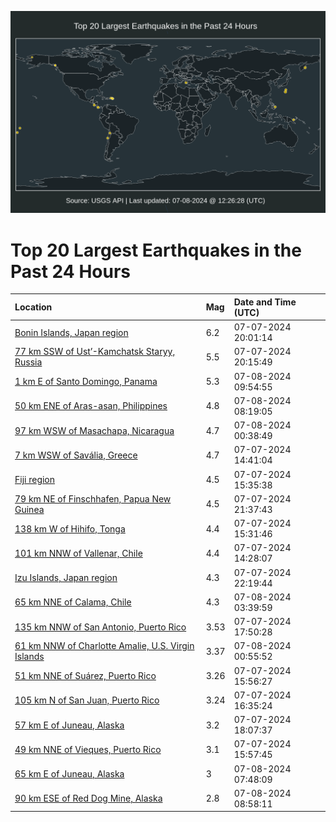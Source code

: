 ![Map](./map.png)

# Top 20 Largest Earthquakes in the Past 24 Hours

| Location | Mag | Date and Time (UTC) |
|:---|:---|:---|
| [Bonin Islands, Japan region](https://earthquake.usgs.gov/earthquakes/eventpage/us7000mxmu) | 6.2 | 07-07-2024 20:01:14 |
| [77 km SSW of Ust’-Kamchatsk Staryy, Russia](https://earthquake.usgs.gov/earthquakes/eventpage/us7000mxmx) | 5.5 | 07-07-2024 20:15:49 |
| [1 km E of Santo Domingo, Panama](https://earthquake.usgs.gov/earthquakes/eventpage/us7000mxr8) | 5.3 | 07-08-2024 09:54:55 |
| [50 km ENE of Aras-asan, Philippines](https://earthquake.usgs.gov/earthquakes/eventpage/us7000mxqy) | 4.8 | 07-08-2024 08:19:05 |
| [97 km WSW of Masachapa, Nicaragua](https://earthquake.usgs.gov/earthquakes/eventpage/us7000mxpi) | 4.7 | 07-08-2024 00:38:49 |
| [7 km WSW of Savália, Greece](https://earthquake.usgs.gov/earthquakes/eventpage/us7000mxlv) | 4.7 | 07-07-2024 14:41:04 |
| [Fiji region](https://earthquake.usgs.gov/earthquakes/eventpage/us7000mxm4) | 4.5 | 07-07-2024 15:35:38 |
| [79 km NE of Finschhafen, Papua New Guinea](https://earthquake.usgs.gov/earthquakes/eventpage/us7000mxnw) | 4.5 | 07-07-2024 21:37:43 |
| [138 km W of Hihifo, Tonga](https://earthquake.usgs.gov/earthquakes/eventpage/us7000mxm3) | 4.4 | 07-07-2024 15:31:46 |
| [101 km NNW of Vallenar, Chile](https://earthquake.usgs.gov/earthquakes/eventpage/us7000mxlt) | 4.4 | 07-07-2024 14:28:07 |
| [Izu Islands, Japan region](https://earthquake.usgs.gov/earthquakes/eventpage/us7000mxny) | 4.3 | 07-07-2024 22:19:44 |
| [65 km NNE of Calama, Chile](https://earthquake.usgs.gov/earthquakes/eventpage/us7000mxq4) | 4.3 | 07-08-2024 03:39:59 |
| [135 km NNW of San Antonio, Puerto Rico](https://earthquake.usgs.gov/earthquakes/eventpage/pr2024189000) | 3.53 | 07-07-2024 17:50:28 |
| [61 km NNW of Charlotte Amalie, U.S. Virgin Islands](https://earthquake.usgs.gov/earthquakes/eventpage/pr71454808) | 3.37 | 07-08-2024 00:55:52 |
| [51 km NNE of Suárez, Puerto Rico](https://earthquake.usgs.gov/earthquakes/eventpage/pr71454768) | 3.26 | 07-07-2024 15:56:27 |
| [105 km N of San Juan, Puerto Rico](https://earthquake.usgs.gov/earthquakes/eventpage/pr71454778) | 3.24 | 07-07-2024 16:35:24 |
| [57 km E of Juneau, Alaska](https://earthquake.usgs.gov/earthquakes/eventpage/ak0248ovbz54) | 3.2 | 07-07-2024 18:07:37 |
| [49 km NNE of Vieques, Puerto Rico](https://earthquake.usgs.gov/earthquakes/eventpage/pr71454788) | 3.1 | 07-07-2024 15:57:45 |
| [65 km E of Juneau, Alaska](https://earthquake.usgs.gov/earthquakes/eventpage/ak0248qcka6t) | 3 | 07-08-2024 07:48:09 |
| [90 km ESE of Red Dog Mine, Alaska](https://earthquake.usgs.gov/earthquakes/eventpage/ak0248qd7v2c) | 2.8 | 07-08-2024 08:58:11 |
